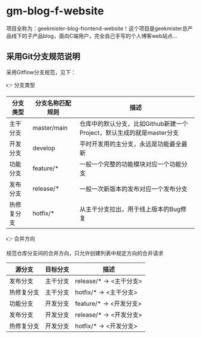 # gm-blog-f-website

项目全称为：geekmister-blog-frontend-website！这个项目是geekmister总产品线下的子产品blog，面向C端用户，完全自己手写的个人博客web站点...

## 采用Git分支规范说明

采用Gitflow分支规范，见下：

👉 分支类型

| 分支类型 | 分支名称匹配规则 | 描述 |
| -------- | -------- | -------- |
| 主干分支 | master/main | 仓库中的默认分支，比如Github新建一个Project，默认生成的就是master分支 |
| 开发分支 | develop | 平时开发用的主分支，永远是功能最全最新 |
| 功能分支 | feature/* | 一般一个完整的功能模块对应一个功能分支 |
| 发布分支 | release/* | 一般一次新版本的发布对应一个发布分支 |
| 热修复分支 | hotfix/* | 从主干分支拉出，用于线上版本的Bug修复 |

👉 合并方向

规范仓库分支间的合并方向，只允许创建列表中规定方向的合并请求

| 源分支 | 目标分支 | 描述 |
| -------- | -------- | -------- |
| 发布分支 | 主干分支 | release/* -> <主干分支> |
| 热修复分支 | 主干分支 | hotfix/* -> <主干分支> |
| 功能分支 | 开发分支 | feature/* -> <开发分支> |
| 发布分支 | 开发分支 | release/* -> <开发分支> |
| 热修复分支 | 开发分支 | hotfix/* -> <开发分支> |
